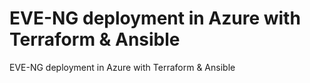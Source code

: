 # EVE-NG deployment in Azure with Terraform & Ansible
EVE-NG deployment in Azure with Terraform &amp; Ansible
